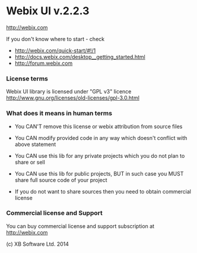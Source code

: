 Webix UI v.2.2.3
================

http://webix.com

If you don't know where to start - check 

- http://webix.com/quick-start/#!/1
- http://docs.webix.com/desktop__getting_started.html
- http://forum.webix.com

### License terms

Webix UI library is licensed under "GPL v3" licence
http://www.gnu.org/licenses/old-licenses/gpl-3.0.html

### What does it means in human terms

- You CAN'T remove this license or webix attribution from source files
- You CAN modify provided code in any way which doesn't conflict with above statement

- You CAN use this lib for any private projects which you do not plan to share or sell
- You CAN use this lib for public projects, BUT in such case you MUST share full source code of your project
- If you do not want to share sources then you need to obtain commercial license


### Commercial license and Support

You can buy commercial license and support subscription at http://webix.com


(c) XB Software Ltd. 2014
